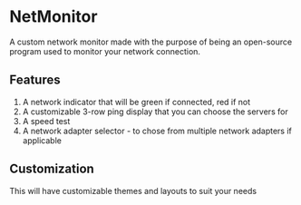 # NetMonitor

A custom network monitor made with the purpose of being an open-source program used to monitor your network connection.

## Features

1. A network indicator that will be green if connected, red if not
2. A customizable 3-row ping display that you can choose the servers for
3. A speed test
4. A network adapter selector - to chose from multiple network adapters if applicable

## Customization

This will have customizable themes and layouts to suit your needs
